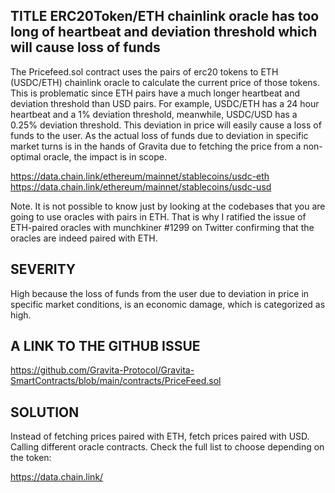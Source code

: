 ## TITLE ERC20Token/ETH chainlink oracle has too long of heartbeat and deviation threshold which will cause loss of funds
The Pricefeed.sol contract uses the pairs of erc20 tokens to ETH (USDC/ETH) chainlink oracle to calculate the current
price of those tokens. This is problematic since ETH pairs have a much longer heartbeat and deviation threshold than USD
pairs. For example, USDC/ETH has a 24 hour heartbeat and a 1% deviation threshold, meanwhile, USDC/USD has a 0.25%
deviation threshold. This deviation in price will easily cause a loss of funds to the user. As the actual loss of funds
due to deviation in specific market turns is in the hands of Gravita due to fetching the price from a non-optimal oracle,
the impact is in scope.

https://data.chain.link/ethereum/mainnet/stablecoins/usdc-eth
https://data.chain.link/ethereum/mainnet/stablecoins/usdc-usd

Note. It is not possible to know just by looking at the codebases that you are going to use oracles with pairs in ETH.
That is why I ratified the issue of ETH-paired oracles with munchkiner #1299 on Twitter confirming that the oracles
are indeed paired with ETH.

## SEVERITY
High because the loss of funds from the user due to deviation in price in specific market conditions, is an economic damage,
which is categorized as high.

## A LINK TO THE GITHUB ISSUE
https://github.com/Gravita-Protocol/Gravita-SmartContracts/blob/main/contracts/PriceFeed.sol

## SOLUTION
Instead of fetching prices paired with ETH, fetch prices paired with USD. Calling different oracle contracts. Check the full list to choose depending on the token:

https://data.chain.link/